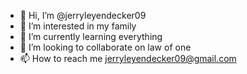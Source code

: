 - 👋 Hi, I’m @jerryleyendecker09
- 👀 I’m interested in my family
- 🌱 I’m currently learning everything
- 💞️ I’m looking to collaborate on law of one
- 📫 How to reach me jerryleyendecker09@gmail.com

<!---
jerryleyendecker09/jerryleyendecker09 is a ✨ special ✨ repository because its `README.md` (this file) appears on your GitHub profile.
You can click the Preview link to take a look at your changes.
--->
